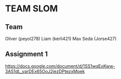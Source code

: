# TEAM SLOM

## Team
Oliver (peyol278)
Liam (kerli421)
Max
Seda (Jorse427)

## Assignment 1

https://docs.google.com/document/d/1SS1wqEoKww-3AS1dL_yarDEx65OoJ2iezDPtezxMpek
